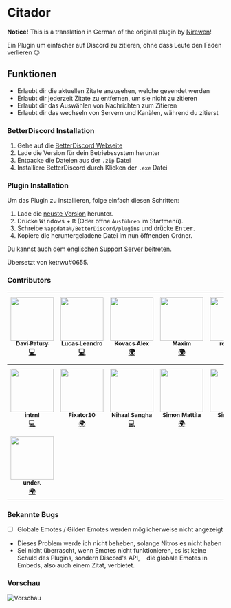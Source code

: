 # Citador

**Notice!** This is a translation in German of the original plugin by [Nirewen](https://github.com/nirewen/Citador)!

Ein Plugin um einfacher auf Discord zu zitieren, ohne dass Leute den Faden verlieren :wink:

## Funktionen
- Erlaubt dir die aktuellen Zitate anzusehen, welche gesendet werden
- Erlaubt dir jederzeit Zitate zu entfernen, um sie nicht zu zitieren
- Erlaubt dir das Auswählen von Nachrichten zum Zitieren
- Erlaubt dir das wechseln von Servern und Kanälen, während du zitierst

### BetterDiscord Installation

1. Gehe auf die [BetterDiscord Webseite](https://github.com/rauenzi/BetterDiscordApp/releases/tag/0.2.82)
2. Lade die Version für dein Betriebssystem herunter
3. Entpacke die Dateien aus der `.zip` Datei
4. Installiere BetterDiscord durch Klicken der `.exe` Datei

### Plugin Installation

Um das Plugin zu installieren, folge einfach diesen Schritten:

1. Lade die [neuste Version](https://raw.githubusercontent.com/KennethWussmann/Citador/de/Citador_DE.plugin.js) herunter.
2. Drücke <kbd>Windows</kbd> + <kbd>R</kbd> (Oder öffne `Ausführen` im Startmenü).
3. Schreibe `%appdata%/BetterDiscord/plugins` und drücke <kbd>Enter</kbd>.
4. Kopiere die heruntergeladene Datei im nun öffnenden Ordner.

Du kannst auch dem [englischen Support Server beitreten](https://discord.gg/tQrdqKG).

Übersetzt von ketrwu#0655.

### Contributors

<!-- ALL-CONTRIBUTORS-LIST:START - Do not remove or modify this section -->
<!-- prettier-ignore -->
| [<img src="https://avatars1.githubusercontent.com/u/10660904?v=4" width="100px;"/><br /><sub><b>Davi Patury</b></sub>](https://github.com/davipatury)<br />[💻](https://github.com/nirewen/citador/commits?author=davipatury "Code") | [<img src="https://avatars2.githubusercontent.com/u/13268691?v=4" width="100px;"/><br /><sub><b>Lucas Leandro</b></sub>](http://twitter.com/lucasleandro412)<br />[💻](https://github.com/nirewen/citador/commits?author=LucasLeandro1204 "Code") | [<img src="https://avatars3.githubusercontent.com/u/31011461?v=4" width="100px;"/><br /><sub><b>Kovacs Alex</b></sub>](https://www.alexthemaster.net)<br />[🌍](#translation-alexdemaster "Translation") | [<img src="https://avatars2.githubusercontent.com/u/2225711?v=4" width="100px;"/><br /><sub><b>Maxim</b></sub>](https://github.com/maximmax42)<br />[🌍](#translation-maximmax42 "Translation") | [<img src="https://avatars1.githubusercontent.com/u/10260306?v=4" width="100px;"/><br /><sub><b>redslime</b></sub>](https://redslime.xyz)<br />[🌍](#translation-hallopiu "Translation") | [<img src="https://avatars3.githubusercontent.com/u/29554855?v=4" width="100px;"/><br /><sub><b>Lasse Niermann</b></sub>](http://lasseniermann.me)<br />[🌍](#translation-LasseNiermann "Translation") | [<img src="https://avatars1.githubusercontent.com/u/25532628?v=4" width="100px;"/><br /><sub><b>THEN00P</b></sub>](https://github.com/THEN00P)<br />[💻](https://github.com/nirewen/citador/commits?author=THEN00P "Code") |
| :---: | :---: | :---: | :---: | :---: | :---: | :---: |
| [<img src="https://avatars1.githubusercontent.com/u/20620901?v=4" width="100px;"/><br /><sub><b>intrnl</b></sub>](https://github.com/intrnl)<br />[💻](https://github.com/nirewen/citador/commits?author=intrnl "Code") | [<img src="https://avatars0.githubusercontent.com/u/11073934?v=4" width="100px;"/><br /><sub><b>Fixator10</b></sub>](http://vk.me/fixator10)<br />[🌍](#translation-fixator10 "Translation") | [<img src="https://avatars2.githubusercontent.com/u/18350092?v=4" width="100px;"/><br /><sub><b>Nihaal Sangha</b></sub>](https://github.com/OrangutanGaming)<br />[💻](https://github.com/nirewen/citador/commits?author=OrangutanGaming "Code") | [<img src="https://avatars2.githubusercontent.com/u/10836780?v=4" width="100px;"/><br /><sub><b>Simon Mattila</b></sub>](https://simonmattila.se/)<br />[🌍](#translation-Soitora "Translation") | [<img src="https://avatars3.githubusercontent.com/u/26184969?v=4" width="100px;"/><br /><sub><b>SimplyRin</b></sub>](https://www.simplyrin.net)<br />[🌍](#translation-SimplyRin "Translation") | [<img src="https://avatars0.githubusercontent.com/u/9818101?v=4" width="100px;"/><br /><sub><b>Katabame Ayame</b></sub>](http://kataba.me)<br />[🌍](#translation-katabame "Translation") | [<img src="https://avatars0.githubusercontent.com/u/26359477?v=4" width="100px;"/><br /><sub><b>Nøtavøne</b></sub>](https://github.com/Notavone)<br />[🌍](#translation-Notavone "Translation") |
| [<img src="https://avatars0.githubusercontent.com/u/25314806?v=4" width="100px;"/><br /><sub><b>under.</b></sub>](https://github.com/underecho)<br />[🌍](#translation-underecho "Translation") |
<!-- ALL-CONTRIBUTORS-LIST:END -->

### Bekannte Bugs
- [ ] Globale Emotes / Gilden Emotes werden möglicherweise nicht angezeigt
- Dieses Problem werde ich nicht beheben, solange Nitros es nicht haben
- Sei nicht überrascht, wenn Emotes nicht funktionieren, es ist keine Schuld des Plugins, sondern Discord's API,
   die globale Emotes in Embeds, also auch einem Zitat, verbietet.

### Vorschau
![Vorschau](https://i.imgur.com/vWsvdES.gif)
